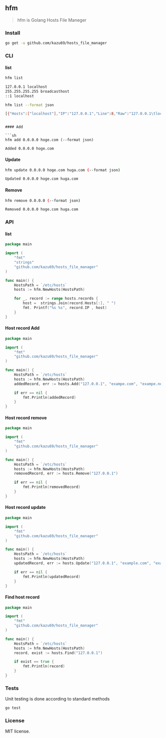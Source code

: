 ## hfm

> hfm is Golang Hosts File Maneger

### Install

```sh
go get -u github.com/kazu69/hosts_file_manager
```

### CLI

#### list

```sh
hfm list

127.0.0.1 localhost
255.255.255.255 broadcasthost
::1 localhost

hfm list --format json

[{"Hosts":["localhost"],"IP":"127.0.0.1","Line":8,"Raw":"127.0.0.1\tlocalhost"},{"Hosts":["broadcasthost"],"IP":"255.255.255.255","Line":9,"Raw":"255.255.255.255\tbroadcasthost"},{"Hosts":["localhost"],"IP":"::1","Line":10,"Raw":"::1 localhost "}]
```


```

#### Add

```sh
hfm add 0.0.0.0 hoge.com (--format json)

Added 0.0.0.0 hoge.com
```

#### Update

```sh
hfm update 0.0.0.0 hoge.com huga.com (--format json)

Updated 0.0.0.0 hoge.com huga.com
```

#### Remove

```sh
hfm remove 0.0.0.0 (--format json)

Removed 0.0.0.0 hoge.com huga.com
```

### API

#### list

```go
package main

import (
    "fmt"
    "strings"
    "github.com/kazu69/hosts_file_manager"
)

func main() {
    HostsPath = `/etc/hosts`
    hosts := hfm.NewHosts(HostsPath)

    for _, record := range hosts.records {
        host =  strings.Join(record.Hosts[:], " ")
        fmt. Printf("%s %s", record.IP , host)
    }
}
```

#### Host record Add

```go
package main

import (
    "fmt"
    "github.com/kazu69/hosts_file_manager"
)

func main() {
    HostsPath = `/etc/hosts`
    hosts := hfm.NewHosts(HostsPath)
    addedRecord, err := hosts.Add("127.0.0.1", "exampe.com", "exampe.net"))

    if err == nil {
        fmt.Println(addedRecord)
    }
}
```

#### Host record remove

```go
package main

import (
    "fmt"
    "github.com/kazu69/hosts_file_manager"
)

func main() {
    HostsPath = `/etc/hosts`
    hosts := hfm.NewHosts(HostsPath)
    removedRecord, err := hosts.Remove("127.0.0.1")

    if err == nil {
        fmt.Println(removedRecord)
    }
}
```

#### Host record update


```go
package main

import (
    "fmt"
    "github.com/kazu69/hosts_file_manager"
)

func main() {
    HostsPath = `/etc/hosts`
    hosts := hfm.NewHosts(HostsPath)
    updatedRecord, err := hosts.Update("127.0.0.1", "example.com", "example.net")

    if err == nil {
        fmt.Println(updatedRecord)
    }
}
```

#### Find host record

```go
package main

import (
    "fmt"
    "github.com/kazu69/hosts_file_manager"
)

func main() {
    HostsPath = `/etc/hosts`
    hosts := hfm.NewHosts(HostsPath)
    record, exist := hosts.Find("127.0.0.1")

    if exist == true {
        fmt.Println(record)
    }
}
```

### Tests

Unit testing is done according to standard methods

```sh
go test
```

### License

MIT license.
